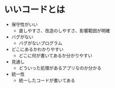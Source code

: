 # いいコードとは

- 保守性がいい
  - 直しやすさ、改造のしやすさ、影響範囲が明確
- バグがない
  - バグがないプログラム
- どこにあるかわかりやすい
  - どこに何が書いてあるか分かりやすい
- 見通し
  - どういった処理があるアプリなのか分かる
- 統一性
  - 統一したコードが書いてある
